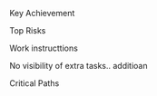 Key Achievement

Top Risks

Work instructtions

No visibility of extra tasks.. additioan

Critical Paths